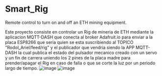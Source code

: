 # Smart_Rig
Remote control to turn on and off an ETH mining equipment.

Este proyecto consiste en controlar un Rig de mineria de ETH mediante la aplicacion MQTT-DASH que conecta al broker Adafruit.io para enviar a la placa ESP8266 que seria quien se esta suscribiendo al TOPICO "Rodol_Ariel/feed/rig" y el publicador que vendria siendo la APP MQTT-DASH la cual publica el estado del pulsador mecanico creado con un servo y un fin de carrera uniendo los 2 pines de la placa madre para prender/apagar el Rig en caso de falla o que se corte la luz por un periodo largo de tiempo.
![image](https://user-images.githubusercontent.com/62679123/176792507-ab842499-f3bd-4116-8aa9-f3cfa795194a.png)
![image](https://user-images.githubusercontent.com/62679123/176793317-80ed268d-ffd3-4b5a-8dc0-124bf6c61856.png)

